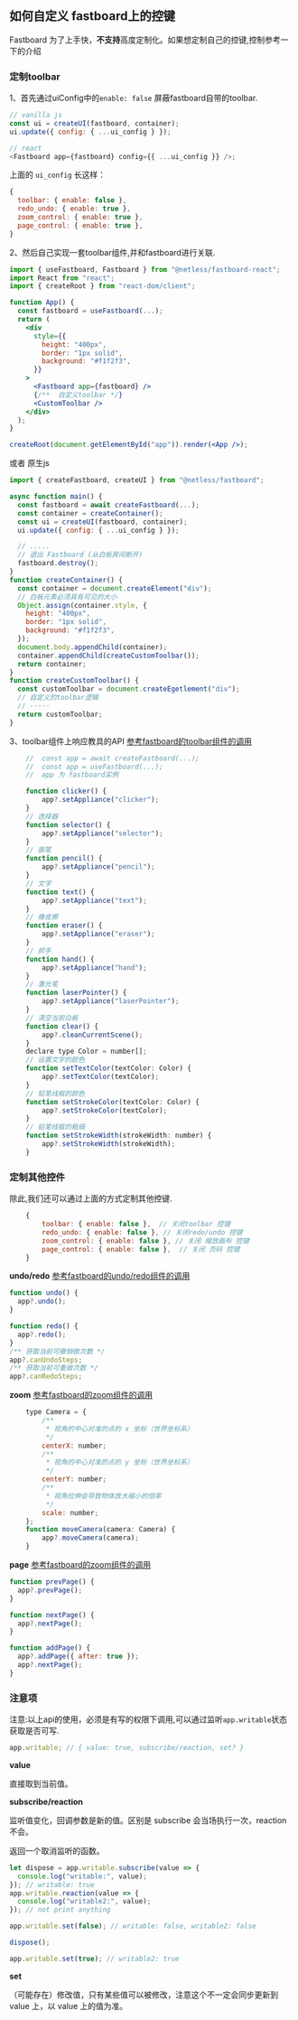 ## 如何自定义 fastboard上的控键

Fastboard 为了上手快，**不支持**高度定制化。如果想定制自己的控键,控制参考一下的介绍

### 定制toolbar

1、首先通过uiConfig中的`enable: false` 屏蔽fastboard自带的toolbar.

```js
// vanilla js
const ui = createUI(fastboard, container);
ui.update({ config: { ...ui_config } });

// react
<Fastboard app={fastboard} config={{ ...ui_config }} />;
```

上面的 `ui_config` 长这样：

```js
{
  toolbar: { enable: false },
  redo_undo: { enable: true },
  zoom_control: { enable: true },
  page_control: { enable: true },
}
```

2、然后自己实现一套toolbar组件,并和fastboard进行关联.

```jsx
import { useFastboard, Fastboard } from "@netless/fastboard-react";
import React from "react";
import { createRoot } from "react-dom/client";

function App() {
  const fastboard = useFastboard(...);
  return (
    <div
      style={{
        height: "400px",
        border: "1px solid",
        background: "#f1f2f3",
      }}
    >
      <Fastboard app={fastboard} />
      {/**  自定义toolbar */}
      <CustomToolbar />
    </div>
  );
}

createRoot(document.getElementById("app")).render(<App />);
```

或者 原生js

```js
import { createFastboard, createUI } from "@netless/fastboard";

async function main() {
  const fastboard = await createFastboard(...);
  const container = createContainer();
  const ui = createUI(fastboard, container);
  ui.update({ config: { ...ui_config } });

  // .....
  // 退出 Fastboard (从白板房间断开)
  fastboard.destroy();
}
function createContainer() {
  const container = document.createElement("div");
  // 白板元素必须具有可见的大小
  Object.assign(container.style, {
    height: "400px",
    border: "1px solid",
    background: "#f1f2f3",
  });
  document.body.appendChild(container);
  container.appendChild(createCustomToolbar());
  return container;
}
function createCustomToolbar() {
  const customToolbar = document.createEgetlement("div");
  // 自定义的toolbar逻辑
  // ·····
  return customToolbar;
}
```

3、toolbar组件上响应教具的API
[参考fastboard的toolbar组件的调用](https://github.com/netless-io/fastboard/blob/main/packages/fastboard-ui/src/components/Toolbar/components/Contents.svelte)

```js
    //  const app = await createFastboard(...);
    //  const app = useFastboard(...);
    //  app 为 fastboard实例

    function clicker() {
        app?.setAppliance("clicker");
    }
    // 选择器
    function selector() {
        app?.setAppliance("selector");
    }
    // 画笔
    function pencil() {
        app?.setAppliance("pencil");
    }
    // 文字
    function text() {
        app?.setAppliance("text");
    }
    // 橡皮擦
    function eraser() {
        app?.setAppliance("eraser");
    }
    // 抓手
    function hand() {
        app?.setAppliance("hand");
    }
    // 激光笔
    function laserPointer() {
        app?.setAppliance("laserPointer");
    }
    // 清空当前白板
    function clear() {
        app?.cleanCurrentScene();
    }
    declare type Color = number[];
    // 设置文字的颜色
    function setTextColor(textColor: Color) {
        app?.setTextColor(textColor);
    }
    // 铅笔线框的颜色
    function setStrokeColor(textColor: Color) {
        app?.setStrokeColor(textColor);
    }
    // 铅笔线框的粗细
    function setStrokeWidth(strokeWidth: number) {
        app?.setStrokeWidth(strokeWidth);
    }
```

### 定制其他控件

除此,我们还可以通过上面的方式定制其他控键.

```js
    {
        toolbar: { enable: false },  // 关闭toolbar 控键
        redo_undo: { enable: false }, // 关闭redo/undo 控键
        zoom_control: { enable: false }, // 关闭 缩放画布 控键
        page_control: { enable: false },  // 关闭 页码 控键
    }
```

**undo/redo**
[参考fastboard的undo/redo组件的调用](https://github.com/netless-io/fastboard/blob/main/packages/fastboard-ui/src/components/RedoUndo/RedoUndo.svelte)

```js
function undo() {
  app?.undo();
}

function redo() {
  app?.redo();
}
/** 获取当前可撤销做次数 */
app?.canUndoSteps;
/** 获取当前可重做次数 */
app?.canRedoSteps;
```

**zoom**
[参考fastboard的zoom组件的调用](https://github.com/netless-io/fastboard/blob/main/packages/fastboard-ui/src/components/ZoomControl/ZoomControl.svelte)

```js
    type Camera = {
        /**
         * 视角的中心对准的点的 x 坐标（世界坐标系）
         */
        centerX: number;
        /**
         * 视角的中心对准的点的 y 坐标（世界坐标系）
         */
        centerY: number;
        /**
         * 视角拉伸会导致物体放大缩小的倍率
         */
        scale: number;
    };
    function moveCamera(camera: Camera) {
        app?.moveCamera(camera);
    }
```

**page**
[参考fastboard的zoom组件的调用](https://github.com/netless-io/fastboard/blob/main/packages/fastboard-ui/src/components/PageControl/PageControl.svelte)

```js
function prevPage() {
  app?.prevPage();
}

function nextPage() {
  app?.nextPage();
}

function addPage() {
  app?.addPage({ after: true });
  app?.nextPage();
}
```

### 注意项

注意:以上api的使用，必须是有写的权限下调用,可以通过监听`app.writable`状态获取是否可写.

```js
app.writable; // { value: true, subscribe/reaction, set? }
```

**value**

直接取到当前值。

**subscribe/reaction**

监听值变化，回调参数是新的值。区别是 subscribe 会当场执行一次，reaction 不会。

返回一个取消监听的函数。

```js
let dispose = app.writable.subscribe(value => {
  console.log("writable:", value);
}); // writable: true
app.writable.reaction(value => {
  console.log("writable2:", value);
}); // not print anything

app.writable.set(false); // writable: false, writable2: false

dispose();

app.writable.set(true); // writable2: true
```

**set**

（可能存在）修改值，只有某些值可以被修改，注意这个不一定会同步更新到 value 上，以 value 上的值为准。
